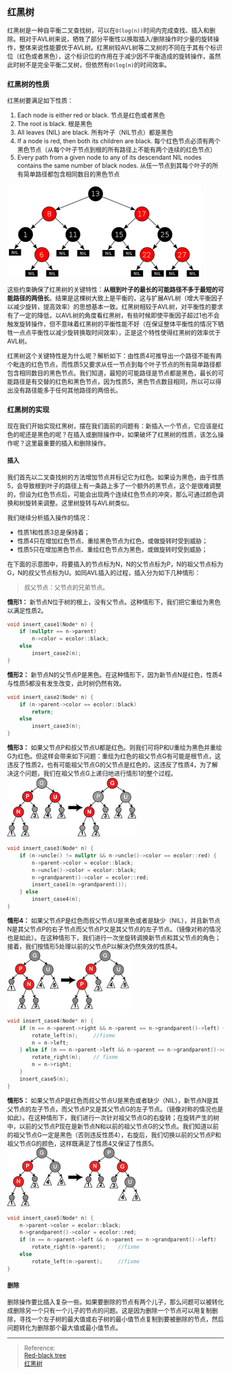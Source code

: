 ## 红黑树
红黑树是一种自平衡二叉查找树，可以在`O(log(n))`时间内完成查找、插入和删除。相对于AVL树来说，牺牲了部分平衡性以换取插入/删除操作时少量的旋转操作，整体来说性能要优于AVL树。红黑树较AVL树等二叉树的不同在于其有个标识位（红色或者黑色），这个标识位的作用在于减少因不平衡造成的旋转操作，虽然此时树不是完全平衡二叉树，但依然有`O(log(n)`的时间效率。

### 红黑树的性质
红黑树要满足如下性质：
1. Each node is either red or black. 节点是红色或者黑色
2. The root is black. 根是黑色
3. All leaves (NIL) are black. 所有叶子（NIL节点）都是黑色
4. If a node is red, then both its children are black. 每个红色节点必须有两个黑色节点（从每个叶子节点到根的所有路径上不能有两个连续的红色节点）
5. Every path from a given node to any of its descendant NIL nodes contains the same number of black nodes. 从任一节点到其每个叶子的所有简单路径都包含相同数目的黑色节点

![](../images/red-black_tree_example.svg.png)  

这些约束确保了红黑树的关键特性：**从根到叶子的最长的可能路径不多于最短的可能路径的两倍长**。结果是这棵树大致上是平衡的，这与扩展AVL树（增大平衡因子以减少旋转，提高效率）的思想基本一致。红黑树相较于AVL树，对平衡性的要求有了一定的降低，以AVL树的角度看红黑树，有些时候即使平衡因子超过1也不会触发旋转操作，但不意味着红黑树的平衡性能不好（在保证整体平衡性的情况下牺牲一点点平衡性以减少旋转换取时间效率），正是这个特性使得红黑树的效率优于AVL树。

红黑树这个关键特性是为什么呢？解析如下：由性质4可推导出一个路径不能有两个毗连的红色节点，而性质5又要求从任一节点到每个叶子节点的所有简单路径都包含相同数目的黑色节点。我们知道，最短的可能路径是节点都是黑色，最长的可能路径是有交替的红色和黑色节点，因为性质5，黑色节点数目相同，所以可以得出没有路径能多于任何其他路径的两倍长。


### 红黑树的实现
现在我们开始实现红黑树，摆在我们面前的问题有：新插入一个节点，它应该是红色的呢还是黑色的呢？在插入或删除操作中，如果破坏了红黑树的性质，该怎么操作呢？这里最重要的插入和删除操作。

#### 插入
我们首先以二叉查找树的方法增加节点并标记它为红色。如果设为黑色，由于性质5，会导致根到叶子的路径上有一条路上多了一个额外的黑节点，这个是很难调整的，但设为红色节点后，可能会出现两个连续红色节点的冲突，那么可通过颜色调换和树旋转来调整。这里树旋转与AVL树类似。

我们继续分析插入操作的情况：
- 性质1和性质3总是保持着；
- 性质4只在增加红色节点、重绘黑色节点为红色，或做旋转时受到威胁；
- 性质5只在增加黑色节点、重绘红色节点为黑色，或做旋转时受到威胁；

在下面的示意图中，将要插入的节点标为N，N的父节点标为P，N的祖父节点标为G，N的叔父节点标为U。如同AVL插入的过程，插入分为如下几种情形：
>叔父节点：父节点的兄弟节点。

**情形1：** 新节点N位于树的根上，没有父节点。这种情形下，我们把它重绘为黑色以满足性质2。
```c++
void insert_case1(Node* n) {
    if (nullptr == n->parent)
        n->color = ecolor::black;
    else
        insert_case2(n);
}
```

**情形2：** 新节点N的父节点P是黑色。在这种情形下，因为新节点N是红色，性质4与性质5都没有发生改变，此时树仍然有效。
```c++
void insert_case2(Node* n) {
    if (n->parent->color == ecolor::black)
        return;
    else
        insert_case3(n);
}
```

**情形3：** 如果父节点P和叔父节点U都是红色。则我们可将P和U重绘为黑色并重绘G为红色。但这样会带来如下问题：重绘为红色的祖父节点G有可能是根节点，这违反了性质2，也有可能祖父节点G的父节点是红色的，这违反了性质4，为了解决这个问题，我们在祖父节点G上递归地进行情形1的整个过程。       
![](../images/Red-black_tree_insert_case_3.png)       
```c++
void insert_case3(Node* n) {
    if (n->uncle() != nullptr && n->uncle()->color == ecolor::red) {
        n->parent->color = ecolor::black;
        n->uncle()->color = ecolor::black;
        n->grandparent()->color = ecolor::red;
        insert_case1(n->grandparent());
    } else
        insert_case4(n);
}
```

**情形4：** 如果父节点P是红色而叔父节点U是黑色或者是缺少（NIL），并且新节点N是其父节点P的右子节点而父节点P又是其父节点的左子节点。（镜像对称的情况也是如此）。在这种情形下，我们进行一次坐旋转调换新节点和其父节点的角色；接着，我们按情形5处理以前的父节点P以解决仍然失效的性质4。         
![image](../images/Red-black_tree_insert_case_4.png)          
```c++
void insert_case4(Node* n) {
    if (n == n->parent->right && n->parent == n->grandparent()->left) {
        rotate_left(n);     //fixme
        n = n->left;
    } else if (n == n->parent->left && n->parent == n->grandparent()->right) {
        rotate_right(n);    // fixme
        n = n->right;
    }
    insert_case5(n);
}
```

**情形5：** 如果父节点P是红色而叔父节点U是黑色或者缺少（NIL），新节点N是其父节点的左子节点，而父节点P又是其父节点G的左子节点。（镜像对称的情况也是如此）。在这种情形下，我们进行一次针对祖父节点G的右旋转；在旋转产生的树中，以前的父节点P现在是新节点N和以前的祖父节点G的父节点。我们知道以前的祖父节点G一定是黑色（否则违反性质4），右旋后，我们切换以前的父节点P和祖父节点G的颜色，这样既满足了性质4又保证了性质5。
![image](../images/Red-black_tree_insert_case_5.png)      
```c++
void insert_case5(Node* n) {
    n->parent->color = ecolor::black;
    n->grandparent()->color = ecolor::red;
    if (n == n->parent->left && n->parent == n->grandparent()->left)
        rotate_right(n->parent);    //fixme
    else
        rotate_left(n->parent);     //fixme
}
```

#### 删除
删除操作要比插入复杂一些。如果要删除的节点有两个儿子，那么问题可以被转化成删除另一个只有一个儿子的节点的问题。这是因为删除一个节点可以用复制删除，寻找一个左子树的最大值或右子树的最小值节点复制到要被删除的节点，然后问题转化为删除那个最大值或最小值节点。











---
> Reference:        
[Red-black tree](https://en.wikipedia.org/wiki/Red%E2%80%93black_tree)          
[红黑树](https://zh.wikipedia.org/wiki/%E7%BA%A2%E9%BB%91%E6%A0%91)    